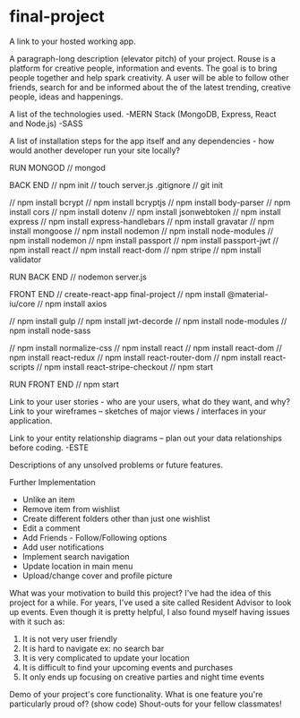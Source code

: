 # final-project

A link to your hosted working app.

A paragraph-long description (elevator pitch) of your project.
Rouse is a platform for creative people, information and events. The goal is to bring people together and help spark creativity. A user will be able to follow other friends, search for and be informed about the of the latest trending, creative people, ideas and happenings.

A list of the technologies used.
-MERN Stack (MongoDB, Express, React and Node.js)
-SASS

A list of installation steps for the app itself and any dependencies - how would another developer run your site locally?

RUN MONGOD
// mongod

BACK END
// npm init
// touch server.js .gitignore
// git init

// npm install bcrypt
// npm install bcryptjs
// npm install body-parser
// npm install cors
// npm install dotenv
// npm install jsonwebtoken
// npm install express
// npm install express-handlebars
// npm install gravatar
// npm install mongoose
// npm install nodemon
// npm install node-modules
// npm install nodemon
// npm install passport
// npm install passport-jwt
// npm install react
// npm install react-dom
// npm stripe
// npm install validator

RUN BACK END 
// nodemon server.js

FRONT END
// create-react-app final-project
// npm install @material-iu/core
// npm install axios

// npm install gulp
// npm install jwt-decorde
// npm install node-modules
// npm install node-sass

// npm install normalize-css
// npm install react
// npm install react-dom
// npm install react-redux
// npm install react-router-dom
// npm install react-scripts
// npm install react-stripe-checkout
// npm start


RUN FRONT END
// npm start

Link to your user stories - who are your users, what do they want, and why?
Link to your wireframes – sketches of major views / interfaces in your application.

Link to your entity relationship diagrams – plan out your data relationships before coding.
-ESTE

Descriptions of any unsolved problems or future features.

Further Implementation

- Unlike an item
- Remove item from wishlist
- Create different folders other than just one wishlist
- Edit a comment
- Add Friends - Follow/Following options
- Add user notifications
- Implement search navigation
- Update location in main menu
- Upload/change cover and profile picture

What was your motivation to build this project?
I've had the idea of this project for a while. For years, I've used a site called Resident Advisor to look up events. Even though it is pretty helpful, I also found myself having issues with it such as:
1. It is not very user friendly 
2. It is hard to navigate ex: no search bar
3. It is very complicated to update your location
4. It is difficult to find your upcoming events and purchases
5. It only ends up focusing on creative parties and night time events

Demo of your project's core functionality.
What is one feature you're particularly proud of? (show code)
Shout-outs for your fellow classmates!